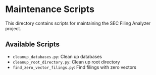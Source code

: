 # Maintenance Scripts

This directory contains scripts for maintaining the SEC Filing Analyzer project.

## Available Scripts

- `cleanup_databases.py`: Clean up databases
- `cleanup_root_directory.py`: Clean up root directory
- `find_zero_vector_filings.py`: Find filings with zero vectors
